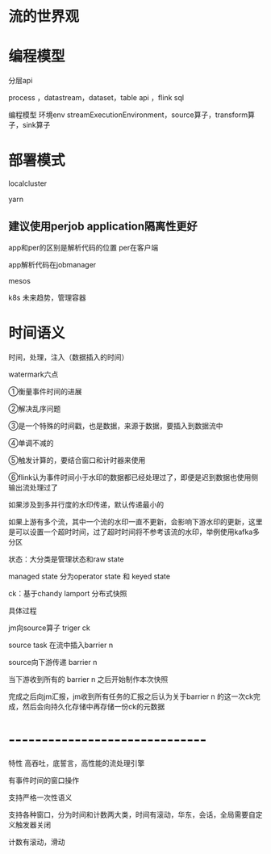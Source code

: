 # 流的世界观



# 编程模型

分层api

process ，datastream，dataset，table api ，flink sql

编程模型 环境env streamExecutionEnvironment，source算子，transform算子，sink算子

# 部署模式

localcluster

yarn  

## 建议使用perjob  application隔离性更好

app和per的区别是解析代码的位置 per在客户端

app解析代码在jobmanager



mesos 

k8s 未来趋势，管理容器



# 时间语义

时间，处理，注入（数据插入的时间）

watermark六点

①衡量事件时间的进展

②解决乱序问题

③是一个特殊的时间戳，也是数据，来源于数据，要插入到数据流中

④单调不减的

⑤触发计算的，要结合窗口和计时器来使用

⑥flink认为事件时间小于水印的数据都已经处理过了，即便是迟到数据也使用侧输出流处理过了

如果涉及到多并行度的水印传递，默认传递最小的



如果上游有多个流，其中一个流的水印一直不更新，会影响下游水印的更新，这里是可以设置一个超时时间，过了超时时间将不参考该流的水印，举例使用kafka多分区



状态：大分类是管理状态和raw state

managed state 分为operator state 和 keyed state

ck：基于chandy lamport 分布式快照

具体过程

jm向source算子 triger ck

source task 在流中插入barrier n

source向下游传递 barrier n 

当下游收到所有的 barrier n 之后开始制作本次快照

完成之后向jm汇报，jm收到所有任务的汇报之后认为关于barrier n 的这一次ck完成，然后会向持久化存储中再存储一份ck的元数据





# ------------------------------

特性 高吞吐，底誓言，高性能的流处理引擎

有事件时间的窗口操作

支持严格一次性语义

支持各种窗口，分为时间和计数两大类，时间有滚动，华东，会话，全局需要自定义触发器关闭

计数有滚动，滑动





